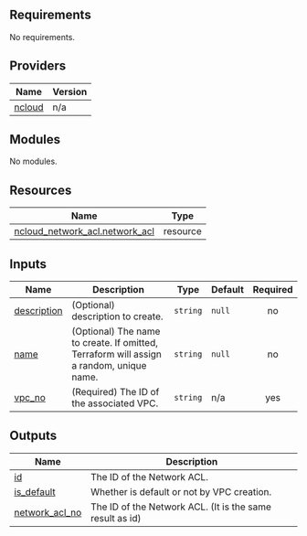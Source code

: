 <!-- BEGIN_TF_DOCS -->
## Requirements

No requirements.

## Providers

| Name | Version |
|------|---------|
| <a name="provider_ncloud"></a> [ncloud](#provider\_ncloud) | n/a |

## Modules

No modules.

## Resources

| Name | Type |
|------|------|
| [ncloud_network_acl.network_acl](https://registry.terraform.io/providers/hashicorp/ncloud/latest/docs/resources/network_acl) | resource |

## Inputs

| Name | Description | Type | Default | Required |
|------|-------------|------|---------|:--------:|
| <a name="input_description"></a> [description](#input\_description) | (Optional) description to create. | `string` | `null` | no |
| <a name="input_name"></a> [name](#input\_name) | (Optional) The name to create. If omitted, Terraform will assign a random, unique name. | `string` | `null` | no |
| <a name="input_vpc_no"></a> [vpc\_no](#input\_vpc\_no) | (Required) The ID of the associated VPC. | `string` | n/a | yes |

## Outputs

| Name | Description |
|------|-------------|
| <a name="output_id"></a> [id](#output\_id) | The ID of the Network ACL. |
| <a name="output_is_default"></a> [is\_default](#output\_is\_default) | Whether is default or not by VPC creation. |
| <a name="output_network_acl_no"></a> [network\_acl\_no](#output\_network\_acl\_no) | The ID of the Network ACL. (It is the same result as id) |
<!-- END_TF_DOCS -->